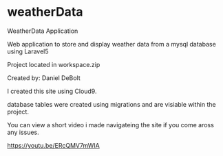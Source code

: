 # weatherData
WeatherData Application

Web application to store and display weather data from a mysql database using Laravel5

Project located in workspace.zip

Created by: Daniel DeBolt

I created this site using Cloud9. 

database tables were created using migrations and are visiable within the project.

You can view a short video i made navigateing the site if you come aross any issues.

https://youtu.be/ERcQMV7mWIA
